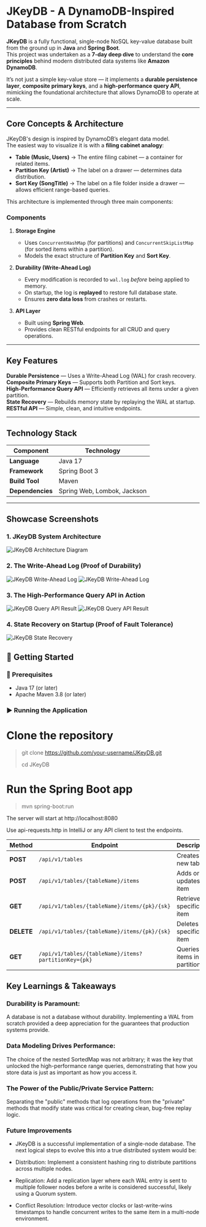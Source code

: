 # JKeyDB - A DynamoDB-Inspired Database from Scratch

**JKeyDB** is a fully functional, single-node NoSQL key-value database built from the ground up in **Java** and **Spring Boot**.  
This project was undertaken as a **7-day deep dive** to understand the **core principles** behind modern distributed data systems like **Amazon DynamoDB**.

It’s not just a simple key-value store — it implements a **durable persistence layer**, **composite primary keys**, and a **high-performance query API**, mimicking the foundational architecture that allows DynamoDB to operate at scale.

---

## Core Concepts & Architecture

JKeyDB's design is inspired by DynamoDB’s elegant data model.  
The easiest way to visualize it is with a **filing cabinet analogy**:

- **Table (Music, Users)** → The entire filing cabinet — a container for related items.
- **Partition Key (Artist)** → The label on a drawer — determines data distribution.
- **Sort Key (SongTitle)** → The label on a file folder inside a drawer — allows efficient range-based queries.

This architecture is implemented through three main components:

### Components

1. **Storage Engine**
    - Uses `ConcurrentHashMap` (for partitions) and `ConcurrentSkipListMap` (for sorted items within a partition).
    - Models the exact structure of **Partition Key** and **Sort Key**.

2. **Durability (Write-Ahead Log)**
    - Every modification is recorded to `wal.log` *before* being applied to memory.
    - On startup, the log is **replayed** to restore full database state.
    - Ensures **zero data loss** from crashes or restarts.

3. **API Layer**
    - Built using **Spring Web**.
    - Provides clean RESTful endpoints for all CRUD and query operations.

---

## Key Features

 **Durable Persistence** — Uses a Write-Ahead Log (WAL) for crash recovery.  
 **Composite Primary Keys** — Supports both Partition and Sort keys.  
 **High-Performance Query API** — Efficiently retrieves all items under a given partition.  
 **State Recovery** — Rebuilds memory state by replaying the WAL at startup.  
 **RESTful API** — Simple, clean, and intuitive endpoints.

---

## Technology Stack

| Component | Technology |
|------------|-------------|
| **Language** | Java 17 |
| **Framework** | Spring Boot 3 |
| **Build Tool** | Maven |
| **Dependencies** | Spring Web, Lombok, Jackson |

---

## Showcase Screenshots

### 1. JKeyDB System Architecture

![JKeyDB Architecture Diagram](assets/architecture.png)

### 2. The Write-Ahead Log (Proof of Durability)
![JKeyDB Write-Ahead Log](assets/wal1.png)
![JKeyDB Write-Ahead Log](assets/wal2.png)

### 3. The High-Performance Query API in Action
![JKeyDB Query API Result](assets/query-api.png)
![JKeyDB Query API Result](assets/query-response.png)

### 4. State Recovery on Startup (Proof of Fault Tolerance)
![JKeyDB State Recovery](assets/wal-startup.png)


## 🚀 Getting Started

### 🧩 Prerequisites
- Java 17 (or later)
- Apache Maven 3.8 (or later)

### ▶️ Running the Application

# Clone the repository
> git clone https://github.com/your-username/JKeyDB.git
> 
> cd JKeyDB

# Run the Spring Boot app
> mvn spring-boot:run

The server will start at http://localhost:8080

Use api-requests.http in IntelliJ or any API client to test the endpoints.

| Method     | Endpoint                                             | Description                      |
| ---------- | ---------------------------------------------------- | -------------------------------- |
| **POST**   | `/api/v1/tables`                                     | Creates a new table              |
| **POST**   | `/api/v1/tables/{tableName}/items`                   | Adds or updates an item          |
| **GET**    | `/api/v1/tables/{tableName}/items/{pk}/{sk}`         | Retrieves a specific item        |
| **DELETE** | `/api/v1/tables/{tableName}/items/{pk}/{sk}`         | Deletes a specific item          |
| **GET**    | `/api/v1/tables/{tableName}/items?partitionKey={pk}` | Queries all items in a partition |


## Key Learnings & Takeaways

### **Durability is Paramount**:
A database is not a database without durability. Implementing a WAL from scratch provided a deep appreciation for the guarantees that production systems provide.

### **Data Modeling Drives Performance**: 
The choice of the nested SortedMap was not arbitrary; it was the key that unlocked the high-performance range queries, demonstrating that how you store data is just as important as how you access it.

### **The Power of the Public/Private Service Pattern**: 
Separating the "public" methods that log operations from the "private" methods that modify state was critical for creating clean, bug-free replay logic.

### **Future Improvements**

- JKeyDB is a successful implementation of a single-node database. The next logical steps to evolve this into a true distributed system would be:

- Distribution: Implement a consistent hashing ring to distribute partitions across multiple nodes.

- Replication: Add a replication layer where each WAL entry is sent to multiple follower nodes before a write is considered successful, likely using a Quorum system.

- Conflict Resolution: Introduce vector clocks or last-write-wins timestamps to handle concurrent writes to the same item in a multi-node environment.

